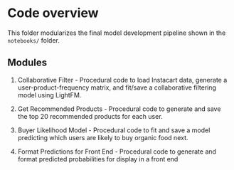 # Code overview

This folder modularizes the final model development pipeline shown in the `notebooks/` folder.

## Modules

1. Collaborative Filter - Procedural code to load Instacart data, generate a user-product-frequency matrix, and fit/save a collaborative filtering model using LightFM.

2. Get Recommended Products - Procedural code to generate and save the top 20 recommended products for each user.

3. Buyer Likelihood Model - Procedural code to fit and save a model predicting which users are likely to buy organic food next.

4. Format Predictions for Front End - Procedural code to generate and format predicted probabilities for display in a front end